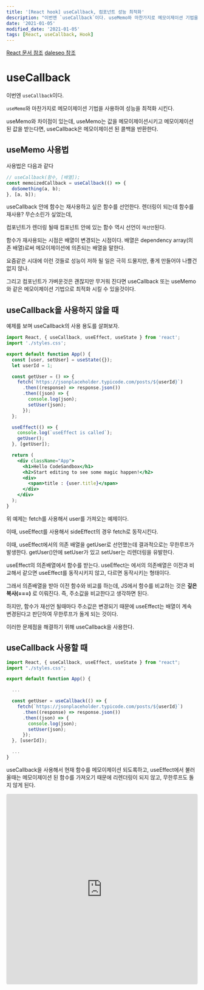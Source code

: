 ```yaml
---
title: '[React hook] useCallback, 컴포넌트 성능 최적화'
description: "이번엔 `useCallback`이다. useMemo와 마찬가지로 메모이제이션 기법을 사용하여 성능을 최적화 시킨다..."
date: '2021-01-05'
modified_date: '2021-01-05'
tags: [React, useCallback, Hook]
---
```


[React 문서 참조](https://ko.reactjs.org/docs/hooks-reference.html#usecallback)
[daleseo 참조](https://www.daleseo.com/react-hooks-use-callback/)

# useCallback

이번엔 `useCallback`이다.

`useMemo`와 마찬가지로 메모이제이션 기법을 사용하여 성능을 최적화 시킨다.

useMemo와 차이점이 있는데, useMemo는 값을 메모이제이션시키고 메모이제이션 된 값을 받는다면, useCallback은 메모이제이션 된 콜백을 반환한다.

## useMemo 사용법

사용법은 다음과 같다

```jsx
// useCallback(함수, [배열]);
const memoizedCallback = useCallback(() => {
  doSomething(a, b);
}, [a, b]);
```

useCallback 안에 함수는 재사용하고 싶은 함수를 선언한다. 렌더링이 되는데 함수를 재사용? 무슨소린가 싶었는데,

컴포넌트가 렌더링 될때 컴포넌트 안에 있는 함수 역시 선언이 `재선언`된다.

함수가 재사용되는 시점은 배열이 변경되는 시점이다. 배열은 dependency array(의존 배열)로써 메모이제이션에 의존되는 배열을 말한다.

요즘같은 시대에 이런 것들로 성능이 저하 될 일은 극히 드물지만, 좋게 만들어야 나쁠건 없지 않나.

그리고 컴포넌트가 가벼운것은 괜찮지만 무거워 진다면 useCallback 또는 useMemo와 같은 메모이제이션 기법으로 최적화 시킬 수 있을것이다.

## useCallback을 사용하지 않을 때

예제를 보며 useCallback의 사용 용도를 살펴보자.

```jsx
import React, { useCallback, useEffect, useState } from 'react';
import './styles.css';

export default function App() {
  const [user, setUser] = useState({});
  let userId = 1;

  const getUser = () => {
    fetch(`https://jsonplaceholder.typicode.com/posts/${userId}`)
      .then((response) => response.json())
      .then((json) => {
        console.log(json);
        setUser(json);
      });
  };

  useEffect(() => {
    console.log(`useEffect is called`);
    getUser();
  }, [getUser]);

  return (
    <div className="App">
      <h1>Hello CodeSandbox</h1>
      <h2>Start editing to see some magic happen!</h2>
      <div>
        <span>title : {user.title}</span>
      </div>
    </div>
  );
}
```

위 예제는 fetch를 사용해서 user를 가져오는 예제이다.

이때, useEffect를 사용해서 sideEffect의 경우 fetch로 동작시킨다.

이때, useEffect에서의 의존 배열을 getUser로 선언했는데 결과적으로는 무한루프가 발생한다. getUser()안에 setUser가 있고 setUser는 리렌더링을 유발한다.

useEffect의 의존배열에서 함수를 받는다. useEffect는 에서의 의존배열은 이전과 비교해서 같으면 useEffect를 동작시키지 않고, 다르면 동작시키는 형태이다.

그래서 의존배열을 받아 이전 함수와 비교를 하는데, JS에서 함수를 비교하는 것은 **깊은복사(===)** 로 이뤄진다. 즉, 주소값을 비교한다고 생각하면 된다.

하지만, 함수가 재선언 될때마다 주소값은 변경되기 때문에 useEffect는 배열이 계속 변경된다고 판단하여 무한루프가 돌게 되는 것이다.

이러한 문제점을 해결하기 위해 useCallback을 사용한다.

## useCallback 사용할 때

```jsx
import React, { useCallback, useEffect, useState } from "react";
import "./styles.css";

export default function App() {

  ...

  const getUser = useCallback(() => {
    fetch(`https://jsonplaceholder.typicode.com/posts/${userId}`)
      .then((response) => response.json())
      .then((json) => {
        console.log(json);
        setUser(json);
      });
  }, [userId]);

  ...
}
```

useCallback을 사용해서 현재 함수를 메모이제이션 되도록하고, useEffect에서 불러올때는 메모이제이션 된 함수를 가져오기 때문에 리렌더링이 되지 않고, 무한루프도 돌지 않게 된다.

<iframe src="https://codesandbox.io/embed/quirky-meninsky-qsvfc?fontsize=14&hidenavigation=1&theme=dark"
     style="width:100%; height:500px; border:0; border-radius: 4px; overflow:hidden;"
     title="quirky-meninsky-qsvfc"
     allow="accelerometer; ambient-light-sensor; camera; encrypted-media; geolocation; gyroscope; hid; microphone; midi; payment; usb; vr; xr-spatial-tracking"
     sandbox="allow-forms allow-modals allow-popups allow-presentation allow-same-origin allow-scripts"
   ></iframe>
